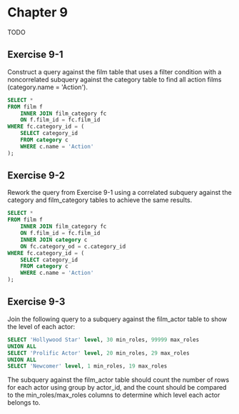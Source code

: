 # Chapter 9

TODO

## Exercise 9-1

Construct a query against the film table that uses a filter condition with a
noncorrelated subquery against the category table to find all action films
(category.name = 'Action').

```sql
SELECT *
FROM film f
    INNER JOIN film_category fc
    ON f.film_id = fc.film_id
WHERE fc.category_id = (
    SELECT category_id 
    FROM category c
    WHERE c.name = 'Action'
);
```

## Exercise 9-2

Rework the query from Exercise 9-1 using a correlated subquery against
the category and film_category tables to achieve the same results.

```sql
SELECT *
FROM film f
    INNER JOIN film_category fc
    ON f.film_id = fc.film_id
    INNER JOIN category c
    ON fc.category_od = c.category_id
WHERE fc.category_id = (
    SELECT category_id 
    FROM category c
    WHERE c.name = 'Action'
);
```

## Exercise 9-3

Join the following query to a subquery against the film_actor table to
show the level of each actor:

```sql
SELECT 'Hollywood Star' level, 30 min_roles, 99999 max_roles
UNION ALL
SELECT 'Prolific Actor' level, 20 min_roles, 29 max_roles
UNION ALL
SELECT 'Newcomer' level, 1 min_roles, 19 max_roles
```

The subquery against the film_actor table should count the number of
rows for each actor using group by actor_id, and the count should be
compared to the min_roles/max_roles columns to determine which level
each actor belongs to.

```sql
```
